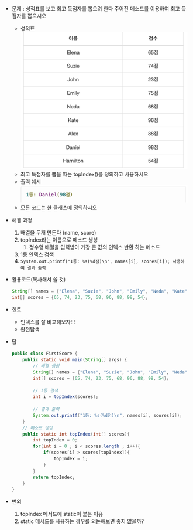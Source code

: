 - 문제 : 성적표를 보고 최고 득점자를 뽑으려 한다 주어진 메소드를 이용하여 최고 득점자를 뽑으시오
  - 성적표
    ![Alt text](image-1.png)
  - 최고 득점자를 뽑을 때는 topIndex()를 정의하고 사용하시오
  - 출력 예시
    ![Alt text](image-2.png)
  - 모든 코드는 한 클래스에 정의하시오
- 해결 과정
  1. 배열을 두개 만든다 (name, score)
  2. topIndex라는 이름으로 메소드 생성
     1. 정수형 배열을 입력받아 가장 큰 값의 인덱스 반환 하는 메소드
  3. 1등 인덱스 검색
  4. `System.out.printf("1등: %s(%d점)\n", names[i], scores[i]);
사용하여 결과 출력`
- 활용코드(복사해서 쓸 것)
  ```java
  String[] names = {"Elena", "Suzie", "John", "Emily", "Neda", "Kate", "Alex", "Daniel", "Hamilton"};
  int[] scores = {65, 74, 23, 75, 68, 96, 88, 98, 54};
  ```
- 힌트
  - 인덱스를 잘 비교해보자!!!
  - 완전탐색
- 답

  ```java
  public class FirstScore {
      public static void main(String[] args) {
          // 배열 생성
          String[] names = {"Elena", "Suzie", "John", "Emily", "Neda", "Kate", "Alex", "Daniel", "Hamilton"};
          int[] scores = {65, 74, 23, 75, 68, 96, 88, 98, 54};

          // 1등 검색
          int i = topIndex(scores);

          // 결과 출력
          System.out.printf("1등: %s(%d점)\n", names[i], scores[i]);
      }
      // 메소드 생성
      public static int topIndex(int[] scores){
          int topIndex = 0;
          for(int i = 0 ; i < scores.length ; i++){
              if(scores[i] > scores[topIndex]){
                  topIndex = i;
              }
          }
          return topIndex;
      }
  }
  ```

- 번외
  1. topIndex 메서드에 static이 붙는 이유
  2. static 메서드를 사용하는 경우를 의논해보면 좋지 않을까?
